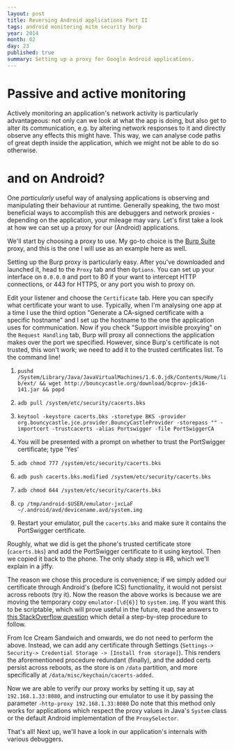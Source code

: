 ```yaml
---
layout: post
title: Reversing Android applications Part II
tags: android monitoring mitm security burp
year: 2014
month: 02
day: 23
published: true
summary: Setting up a proxy for Google Android applications.
---
```


# Passive and active monitoring

Actively monitoring an application's network activity is particularly advantageous: not
only can we look at what the app is doing, but also get to alter its communication, e.g.
by altering network responses to it and directly observe any effects this might have. This
way, we can analyse code paths of great depth inside the application, which we might not
be able to do so otherwise.

# and on Android?

One _particularly_ useful way of analysing applications is observing and manipulating
their behaviour at runtime. Generally speaking, the two most beneficial ways to accomplish
this are debuggers and network proxies - depending on the application, your mileage may
vary. Let's first take a look at how we can set up a proxy for our (Android) applications.

We'll start by choosing a proxy to use. My go-to choice is the [Burp
Suite](http://portswigger.net/burp/) proxy, and this is the one I will use as an example
here as well.

Setting up the Burp proxy is particularly easy. After you've downloaded and launched it, head
to the `Proxy` tab and then `Options`. You can set up your interface on `0.0.0.0` and port
to 80 if your want to intercept HTTP connections, or 443 for HTTPS, or any port you wish
to proxy on.

Edit your listener and choose the `Certificate` tab. Here you can specify what certificate
your want to use. Typically, when I'm analysing one app at a time I use the third option
"Generate a CA-signed certificate with a specific hostname" and I set up the hostname to
the one the application uses for communication. Now if you check "Support invisible
proxying" on the `Request Handling` tab, Burp will proxy all connections the application
makes over the port we specified. However, since Burp's certificate is not trusted, this
won't work; we need to add it to the trusted certificates list. To the command line!

1. `pushd /System/Library/Java/JavaVirtualMachines/1.6.0.jdk/Contents/Home/lib/ext/ && wget http://bouncycastle.org/download/bcprov-jdk16-141.jar && popd`

2. `adb pull /system/etc/security/cacerts.bks`

3. `keytool -keystore cacerts.bks -storetype BKS -provider org.bouncycastle.jce.provider.BouncyCastleProvider -storepass "" -importcert -trustcacerts -alias Portswigger -file PortSwiggerCA`

4. You will be presented with a prompt on whether to trust the PortSwigger certificate; type 'Yes'

5. `adb chmod 777 /system/etc/security/cacerts.bks`
6. `adb push cacerts.bks.modified /system/etc/security/cacerts.bks`
7. `adb chmod 644 /system/etc/security/cacerts.bks`
8. `cp /tmp/android-$USER/emulator-jxcLaF ~/.android/avd/devicename.avd/system.img`
9. Restart your emulator, pull the `cacerts.bks` and make sure it contains the PortSwigger
certificate.

Roughly, what we did is get the phone's trusted certificate store (`cacerts.bks`) and add
the PortSwigger certificate to it using keytool. Then we copied it back to the phone. The
only shady step is #8, which we'll explain in a jiffy.

The reason we chose this procedure is convenience; if we simply added our certificate
through Android's (before ICS) functionality, it would not persist across reboots (try
it).  Now the reason the above works is because we are moving the temporary copy
`emulator-[\d{6}]` to `system.img`. If you want this to be scriptable, which will prove
useful in the future, read the answers to [this StackOverflow
question](http://stackoverflow.com/questions/15417105/forcing-the-android-emulator-to-store-changes-to-system)
which detail a step-by-step procedure to follow.

From Ice Cream Sandwich and onwards, we do not need to perform the above. Instead, we can
add any certificate through Settings (`Settings-> Security-> Credential Storage ->
[Install from storage]`). This renders the aforementioned procedure redundant (finally),
and the added certs persist across reboots, as the store is on `/data` partition, and more
specifically at `/data/misc/keychain/cacerts-added`.

Now we are able to verify our proxy works by setting it up, say at `192.168.1.33:8080`,
and instructing our emulator to use it by passing the parameter `-http-proxy 192.168.1.33:8080`
Do note that this method only works for applications which respect the proxy values in
Java's `System` class or the default Android implementation of the `ProxySelector`.

That's all! Next up, we'll have a look in our application's internals with various
debuggers.
